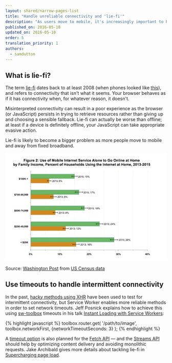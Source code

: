 ```yaml
---
layout: shared/narrow-pages-list
title: "Handle unreliable connectivity and 'lie-fi'"
description: "As users move to mobile, it's increasingly important to handle unreliable connectivity — especially when the browser behaves as if it ha connectivity when, for whatever reason, it doesn't. Some new techniques can help."
published_on: 2016-05-10
updated_on: 2016-05-10
order: 5
translation_priority: 1
authors:
  - samdutton
---
```


## What is lie-fi?

<p class="intro">The term <a href="http://www.urbandictionary.com/define.php?term=lie-fi">lie-fi</a> dates back to at least 2008 (when phones looked like <a href="https://www.mobilegazette.com/2008-phones-wallchart.htm" title="Images of phones from 2008">this</a>), and refers to connectivity that isn't what it seems. Your browser behaves as if it has connectivity when, for whatever reason, it doesn't.</p>

Misinterpreted connectivity can result in a poor experience as the browser (or JavaScript) persists in trying to retrieve resources rather than giving up and choosing a sensible fallback. Lie-fi can actually be worse than offline; at least if a device is definitely offline, your JavaScript can take appropriate evasive action.

Lie-fi is likely to become a bigger problem as more people move to mobile and away from fixed broadband.

<img src="images/home-broadband.png" class="center" alt="Washington Post chart showing the move to mobile away from fixed broadband, particularly in lower income households">

 Source: [Washington Post](https://www.washingtonpost.com/news/the-switch/wp/2016/04/18/new-data-americans-are-abandoning-wired-home-internet/) from [US Census data](https://www.ntia.doc.gov/blog/2016/evolving-technologies-change-nature-internet-use)

## Use timeouts to handle intermittent connectivity

In the past, [hacky methods using XHR](http://stackoverflow.com/questions/189430/detect-that-the-internet-connection-is-offline) have been used to test for intermittent connectivity, but Service Worker enables more reliable methods in order to set network timeouts. Jeff Posnick explains how to achieve this using [sw-toolbox](https://github.com/GoogleChrome/sw-toolbox) timeouts in his talk [Instant Loading with Service Workers](https://youtu.be/jCKZDTtUA2A?t=19m58s):

{% highlight javascript %}
toolbox.router.get(
  '/path/to/image',
  toolbox.networkFirst,
  {networkTimeoutSeconds: 3}
);
{% endhighlight %}

A [timeout option](https://github.com/whatwg/fetch/issues/20) is also planned for the [Fetch API](https://developer.mozilla.org/en-US/docs/Web/API/GlobalFetch/fetch) — and the [Streams API](https://www.w3.org/TR/streams-api/) should help by optimizing content delivery and avoiding monolithic requests. Jake Archibald gives more details about tackling lie-fi in [Supercharging page load](https://youtu.be/d5_6yHixpsQ?t=6m42s).

